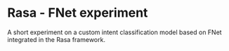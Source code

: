 # Rasa - FNet experiment

A short experiment on a custom intent classification model based on FNet integrated in the Rasa framework.
